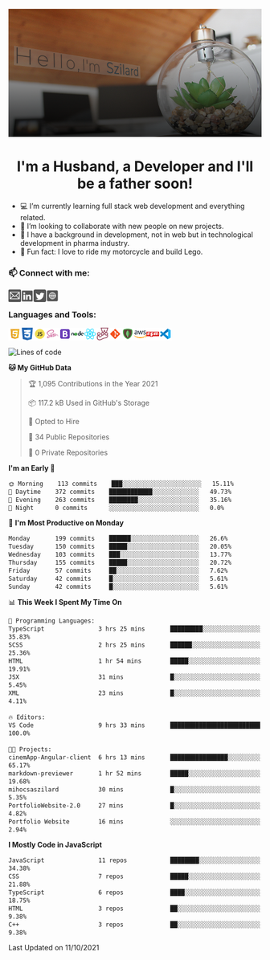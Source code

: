<div align="center">

![](https://github.com/mihocsaszilard/mihocsaszilard/blob/main/assets/github-readme-image-1000x505.png?raw=true)

# I'm a Husband, a Developer and I'll be a father soon!

</div>

- 💻 I’m currently learning full stack web development and everything related.
- 🔌 I’m looking to collaborate with new people on new projects.
- :test_tube: I have a background in development, not in web but in technological development in pharma industry.
- 💯 Fun fact: I love to ride my motorcycle and build Lego.

<div>

<h3>📫 Connect with me:</h3>

[<img align="left" alt="send me an email" width="25px" src="https://github.com/mihocsaszilard/mihocsaszilard/blob/main/assets/mail.svg" />](mihocsa48@gmail.com)
[<img align="left" alt="linkedin profile" width="25px" src="https://github.com/mihocsaszilard/mihocsaszilard/blob/main/assets/linkedin.svg" />][linkedin]
[<img align="left" alt="twitter profile" width="25px" src="https://github.com/mihocsaszilard/mihocsaszilard/blob/main/assets/twitter.svg" />][twitter]
[<img align="left" alt="portfolio website" width="25px" src="https://github.com/mihocsaszilard/mihocsaszilard/blob/main/assets/website.svg" />][website]

</div>
<br>

<h3 >Languages and Tools:</h3>

  <img align="left" alt="html" width="25px" src="https://github.com/mihocsaszilard/mihocsaszilard/blob/main/assets/html.svg" />
  <img align="left" alt="css" width="25px" src="https://github.com/mihocsaszilard/mihocsaszilard/blob/main/assets/css.svg" />
  <img align="left" alt="javascript" width="25px" src="https://github.com/mihocsaszilard/mihocsaszilard/blob/main/assets/js.svg" />
  <img align="left" alt="sass" width="25px" src="https://github.com/mihocsaszilard/mihocsaszilard/blob/main/assets/sass.svg" />
  <img align="left" alt="bootstrap" width="25px" src="https://github.com/mihocsaszilard/mihocsaszilard/blob/main/assets/bootstrap.svg" />
  <img align="left" alt="node js" width="25px" src="https://github.com/mihocsaszilard/mihocsaszilard/blob/main/assets/node.svg" />
  <img align="left" alt="react" width="25px" src="https://github.com/mihocsaszilard/mihocsaszilard/blob/main/assets/react.svg" />
  <img align="left" alt="jest" width="25px" src="https://github.com/mihocsaszilard/mihocsaszilard/blob/main/assets/jest.svg" />
  <img align="left" alt="git" width="25px" src="https://github.com/mihocsaszilard/mihocsaszilard/blob/main/assets/git.svg" />
  <img align="left" alt="mongo db" width="25px" src="https://github.com/mihocsaszilard/mihocsaszilard/blob/main/assets/mongodb.svg" />
  <img align="left" alt="amazon web services" width="25px" src="https://github.com/mihocsaszilard/mihocsaszilard/blob/main/assets/aws.svg" />
  <img align="left" alt="npm package manager" width="25px" src="https://github.com/mihocsaszilard/mihocsaszilard/blob/main/assets/npm.svg" />
  <img align="left" alt="visual studio code" width="25px" src="https://github.com/mihocsaszilard/mihocsaszilard/blob/main/assets/vscode.svg" />
<br>
<h3></h3>

<div >

<!-- [![Szilard's GitHub stats](https://github-readme-stats.vercel.app/api?username=mihocsaszilard&hide=stars,contribs&show_icons=true&theme=dark&hide_border)](https://github.com/anuraghazra/github-readme-stats)

</div>

<div >

[![Top Langs](https://github-readme-stats.vercel.app/api/top-langs/?username=mihocsaszilard&layout=compact&theme=dark)](https://github.com/anuraghazra/github-readme-stats)

</div> -->

<!--START_SECTION:waka-->
![Lines of code](https://img.shields.io/badge/From%20Hello%20World%20I%27ve%20Written-581362%20lines%20of%20code-blue)

**🐱 My GitHub Data** 

> 🏆 1,095 Contributions in the Year 2021
 > 
> 📦 117.2 kB Used in GitHub's Storage 
 > 
> 💼 Opted to Hire
 > 
> 📜 34 Public Repositories 
 > 
> 🔑 0 Private Repositories  
 > 
**I'm an Early 🐤** 

```text
🌞 Morning    113 commits    ███░░░░░░░░░░░░░░░░░░░░░░   15.11% 
🌆 Daytime    372 commits    ████████████░░░░░░░░░░░░░   49.73% 
🌃 Evening    263 commits    ████████░░░░░░░░░░░░░░░░░   35.16% 
🌙 Night      0 commits      ░░░░░░░░░░░░░░░░░░░░░░░░░   0.0%

```
📅 **I'm Most Productive on Monday** 

```text
Monday       199 commits    ██████░░░░░░░░░░░░░░░░░░░   26.6% 
Tuesday      150 commits    █████░░░░░░░░░░░░░░░░░░░░   20.05% 
Wednesday    103 commits    ███░░░░░░░░░░░░░░░░░░░░░░   13.77% 
Thursday     155 commits    █████░░░░░░░░░░░░░░░░░░░░   20.72% 
Friday       57 commits     ██░░░░░░░░░░░░░░░░░░░░░░░   7.62% 
Saturday     42 commits     █░░░░░░░░░░░░░░░░░░░░░░░░   5.61% 
Sunday       42 commits     █░░░░░░░░░░░░░░░░░░░░░░░░   5.61%

```


📊 **This Week I Spent My Time On** 

```text
💬 Programming Languages: 
TypeScript               3 hrs 25 mins       █████████░░░░░░░░░░░░░░░░   35.83% 
SCSS                     2 hrs 25 mins       ██████░░░░░░░░░░░░░░░░░░░   25.36% 
HTML                     1 hr 54 mins        █████░░░░░░░░░░░░░░░░░░░░   19.91% 
JSX                      31 mins             █░░░░░░░░░░░░░░░░░░░░░░░░   5.45% 
XML                      23 mins             █░░░░░░░░░░░░░░░░░░░░░░░░   4.11%

🔥 Editors: 
VS Code                  9 hrs 33 mins       █████████████████████████   100.0%

🐱‍💻 Projects: 
cinemApp-Angular-client  6 hrs 13 mins       ████████████████░░░░░░░░░   65.17% 
markdown-previewer       1 hr 52 mins        █████░░░░░░░░░░░░░░░░░░░░   19.68% 
mihocsaszilard           30 mins             █░░░░░░░░░░░░░░░░░░░░░░░░   5.35% 
PortfolioWebsite-2.0     27 mins             █░░░░░░░░░░░░░░░░░░░░░░░░   4.82% 
Portfolio Website        16 mins             ░░░░░░░░░░░░░░░░░░░░░░░░░   2.94%

```

**I Mostly Code in JavaScript** 

```text
JavaScript               11 repos            ████████░░░░░░░░░░░░░░░░░   34.38% 
CSS                      7 repos             █████░░░░░░░░░░░░░░░░░░░░   21.88% 
TypeScript               6 repos             ████░░░░░░░░░░░░░░░░░░░░░   18.75% 
HTML                     3 repos             ██░░░░░░░░░░░░░░░░░░░░░░░   9.38% 
C++                      3 repos             ██░░░░░░░░░░░░░░░░░░░░░░░   9.38%

```



 Last Updated on 11/10/2021
<!--END_SECTION:waka-->

<!---
mihocsaszilard/mihocsaszilard is a ✨ special ✨ repository because its `README.md` (this file) appears on your GitHub profile.
You can click the Preview link to take a look at your changes.
--->

[linkedin]: https://www.linkedin.com/in/mihocsaszilard/
[twitter]: https://twitter.com/MihocsaS
[website]: https://mihocsaszilard.github.io/Portfolio-Website-CF/
